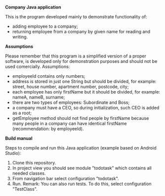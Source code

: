 <b>Company Java application</b><br/>

<p>This is the program developed mainly to demonstrate functionality of:<br/>
  
- adding employee to a company;<br/>
- returning employee from a company by given name for reading and writing.</p>

<b>Assumptions</b><br/>

<p>Please remember that this program is a simplified version of a proper software, is developed only for demonstration purposes and should not be used comercially. Assumptions:</br>

- employeeId contains only numbers;<br/>
- address is stored in just one String but should be divided, for example: street, house number, apartment number, postcode, city;<br/>
- each employee has only firstName but it should be divided, for example: nameA, nameB, surname;<br/>
- there are two types of employees: Subordinate and Boss;
- a company must have a CEO, so during initialization, such CEO is added as a root;
- getEmployee method should not find people by firstName because many people in a company can have identical firstName (recommendation: by employeeId).</p>

<b>Build manual</b>

<p>Steps to compile and run this Java application (example based on Android Studio):<br/>
  
1. Clone this repository.
2. In project view you should see module "todotask" which contains all needed classes.
3. From navigation bar select configuration "todotask".
4. Run.
Remark: You can also run tests. To do this, select configuration "TestClass".
